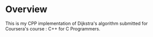 # Overview
This is my CPP implementation of Dijkstra's algorithm submitted for Coursera's course : C++ for C Programmers.
